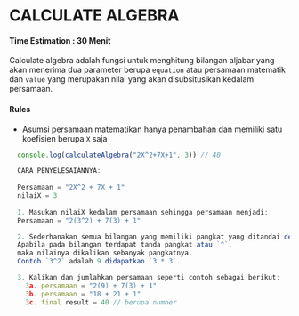 # CALCULATE ALGEBRA
#### Time Estimation : 30 Menit
Calculate algebra adalah fungsi untuk menghitung bilangan aljabar yang akan menerima dua parameter berupa `equation` atau persamaan matematik dan `value` yang merupakan nilai yang akan disubsitusikan kedalam persamaan.

#### Rules
- Asumsi persamaan matematikan hanya penambahan dan memiliki satu koefisien berupa `X` saja

```javascript
  console.log(calculateAlgebra("2X^2+7X+1", 3)) // 40

  CARA PENYELESAIANNYA:
  
  Persamaan = "2X^2 + 7X + 1"
  nilaiX = 3
  
  1. Masukan nilaiX kedalam persamaan sehingga persamaan menjadi:
  Persamaan = "2(3^2) + 7(3) + 1"

  2. Sederhanakan semua bilangan yang memiliki pangkat yang ditandai dengan `^`. 
  Apabila pada bilangan terdapat tanda pangkat atau `^`, 
  maka nilainya dikalikan sebanyak pangkatnya. 
  Contoh `3^2` adalah 9 didapatkan `3 * 3`.

  3. Kalikan dan jumlahkan persamaan seperti contoh sebagai berikut:
    3a. persamaan = "2(9) + 7(3) + 1"
    3b. persamaan = "18 + 21 + 1"
    3c. final result = 40 // berupa number
```